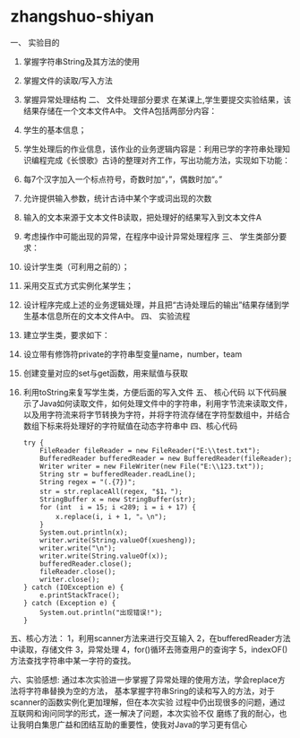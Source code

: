 # zhangshuo-shiyan
一、 实验目的
1.	掌握字符串String及其方法的使用
2.	掌握文件的读取/写入方法
3.	掌握异常处理结构 二、 文件处理部分要求 在某课上,学生要提交实验结果，该结果存储在一个文本文件A中。 文件A包括两部分内容：
4.	学生的基本信息；
5.	学生处理后的作业信息，该作业的业务逻辑内容是：利用已学的字符串处理知识编程完成《长恨歌》古诗的整理对齐工作，写出功能方法，实现如下功能：
1.	每7个汉字加入一个标点符号，奇数时加“，”，偶数时加“。”
2.	允许提供输入参数，统计古诗中某个字或词出现的次数
3.	输入的文本来源于文本文件B读取，把处理好的结果写入到文本文件A
4.	考虑操作中可能出现的异常，在程序中设计异常处理程序
三、 学生类部分要求：
1.	设计学生类（可利用之前的）；
2.	采用交互式方式实例化某学生；
3.	设计程序完成上述的业务逻辑处理，并且把“古诗处理后的输出”结果存储到学生基本信息所在的文本文件A中。 四、 实验流程
4.	建立学生类，要求如下：
1.	设立带有修饰符private的字符串型变量name，number，team
2.	创建变量对应的set与get函数，用来赋值与获取
3.	利用toString来复写学生类，方便后面的写入文件 五、 核心代码 以下代码展示了Java如何读取文件，如何处理文件中的字符串，利用字节流来读取文件，以及用字符流来将字节转换为字符，并将字符流存储在字符型数组中，并结合数组下标来将处理好的字符赋值在动态字符串中
四、核心代码

        try {
            FileReader fileReader = new FileReader("E:\\test.txt");
            BufferedReader bufferedReader = new BufferedReader(fileReader);
            Writer writer = new FileWriter(new File("E:\\123.txt"));
            String str = bufferedReader.readLine();
            String regex = "(.{7})";
            str = str.replaceAll(regex, "$1，");
            StringBuffer x = new StringBuffer(str);
            for (int  i = 15; i <289; i = i + 17) {
                x.replace(i, i + 1, "。\n");
            }
            System.out.println(x);
            writer.write(String.valueOf(xuesheng));
            writer.write("\n");
            writer.write(String.valueOf(x));
            bufferedReader.close();
            fileReader.close();
            writer.close();
        } catch (IOException e) {
            e.printStackTrace();
        } catch (Exception e) {
            System.out.println("出现错误!");
        }
 
五、核心方法： 1，利用scanner方法来进行交互输入 2，在bufferedReader方法中读取，存储文件 3，异常处理 4，for()循环去筛查用户的查询字 5，indexOF()方法查找字符串中某一字符的查找。

六、实验感想: 通过本次实验进一步掌握了异常处理的使用方法，学会replace方法将字符串替换为空的方法， 基本掌握字符串Sring的读和写入的方法，对于scanner的函数实例化更加理解，但在本次实验 过程中仍出现很多的问题，通过互联网和询问同学的形式，逐一解决了问题，本次实验不仅 磨练了我的耐心，也让我明白集思广益和团结互助的重要性，使我对Java的学习更有信心

